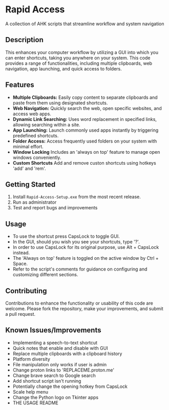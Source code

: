 # Rapid Access

A collection of AHK scripts that streamline workflow and system navigation

## Description

This enhances your computer workflow by utilizing a GUI into which you can enter shortcuts, taking you anywhere on your system. This code provides a range of functionalities, including multiple clipboards, web navigation, app launching, and quick access to folders.

## Features

- **Multiple Clipboards:** Easily copy content to separate clipboards and paste from them using designated shortcuts.
- **Web Navigation:** Quickly search the web, open specific websites, and access web apps.
- **Dynamic Link Searching:** Uses word replacement in specified links, allowing searching within a site.
- **App Launching:** Launch commonly used apps instantly by triggering predefined shortcuts.
- **Folder Access:** Access frequently used folders on your system with minimal effort.
- **Window Locking** Includes an 'always on top' feature to manage open windows conveniently.
- **Custom Shortcuts** Add and remove custon shortcuts using hotkeys 'add' and 'rem'.

## Getting Started

1. Install `Rapid-Access-Setup.exe` from the most recent release.
2. Run as administrator
3. Test and report bugs and improvements

## Usage

- To use the shortcut press CapsLock to toggle GUI.
- In the GUI, should you wish you see your shortcuts, type '?'.
- In order to use CapsLock for its original purpose, use Alt + CapsLock instead.
- The 'Always on top' feature is toggled on the active window by Ctrl + Space.
- Refer to the script's comments for guidance on configuring and customizing different sections.

## Contributing

Contributions to enhance the functionality or usability of this code are welcome. Please fork the repository, make your improvements, and submit a pull request.

## Known Issues/Improvements

 - Implementing a speech-to-text shortcut
 - Quick notes that enable and disable with GUI
 - Replace multiple clipboards with a clipboard history
 - Platform diversity
 - File manipulation only works if user is admin
 - Change proton links to 'REPLACEME.proton.me'
 - Change brave search to Google search
 - Add shortcut script isn't running
 - Potentially change the opening hotkey from CapsLock
 - Scale help menu
 - Change the Python logo on Tkinter apps
 - THE USAGE README
